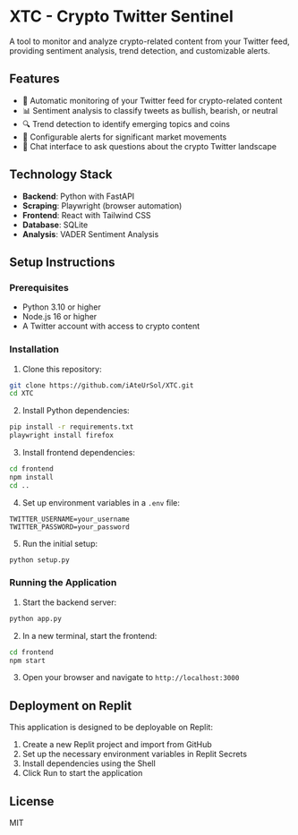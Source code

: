 # XTC - Crypto Twitter Sentinel

A tool to monitor and analyze crypto-related content from your Twitter feed, providing sentiment analysis, trend detection, and customizable alerts.

## Features

- 🤖 Automatic monitoring of your Twitter feed for crypto-related content
- 📊 Sentiment analysis to classify tweets as bullish, bearish, or neutral
- 🔍 Trend detection to identify emerging topics and coins
- 🚨 Configurable alerts for significant market movements
- 💬 Chat interface to ask questions about the crypto Twitter landscape

## Technology Stack

- **Backend**: Python with FastAPI
- **Scraping**: Playwright (browser automation)
- **Frontend**: React with Tailwind CSS
- **Database**: SQLite
- **Analysis**: VADER Sentiment Analysis

## Setup Instructions

### Prerequisites

- Python 3.10 or higher
- Node.js 16 or higher
- A Twitter account with access to crypto content

### Installation

1. Clone this repository:
```bash
git clone https://github.com/iAteUrSol/XTC.git
cd XTC
```

2. Install Python dependencies:
```bash
pip install -r requirements.txt
playwright install firefox
```

3. Install frontend dependencies:
```bash
cd frontend
npm install
cd ..
```

4. Set up environment variables in a `.env` file:
```
TWITTER_USERNAME=your_username
TWITTER_PASSWORD=your_password
```

5. Run the initial setup:
```bash
python setup.py
```

### Running the Application

1. Start the backend server:
```bash
python app.py
```

2. In a new terminal, start the frontend:
```bash
cd frontend
npm start
```

3. Open your browser and navigate to `http://localhost:3000`

## Deployment on Replit

This application is designed to be deployable on Replit:

1. Create a new Replit project and import from GitHub
2. Set up the necessary environment variables in Replit Secrets
3. Install dependencies using the Shell
4. Click Run to start the application

## License

MIT
